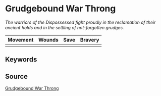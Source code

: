 # Grudgebound War Throng

_The warriors of the Dispossessed fight proudly in the reclamation of their ancient holds and in the settling of not-forgotten grudges._


| Movement | Wounds | Save | Bravery |
|:--------:|:------:|:----:|:-------:|
|  |  |  |  |


## Keywords



## Source

[Grudgebound War Throng](https://wahapedia.ru/aos3/factions/cities-of-sigmar/Grudgebound-War-Throng)
